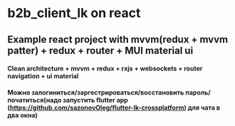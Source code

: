 # b2b_client_lk on react

## Example react project with mvvm(redux + mvvm patter) + redux + router + MUI material ui

#### Clean architecture + mvvm + redux + rxjs + websockets + router navigation + ui material
#### Можно залогиниться/заргестрироваться/восстановить пароль/початиться(надо запустить flutter app (https://github.com/sazonovOleg/flutter-lk-crossplatform) для чата в два окна) 

